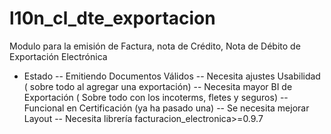 # l10n_cl_dte_exportacion

Modulo para la emisión de Factura, nota de Crédito, Nota de Débito de Exportación Electrónica
- Estado
-- Emitiendo Documentos Válidos
-- Necesita ajustes Usabilidad ( sobre todo al agregar una exportación)
-- Necesita mayor BI de Exportación ( Sobre todo con los incoterms, fletes y seguros)
-- Funcional en Certificación (ya ha pasado una)
-- Se necesita mejorar Layout
-- Necesita librería facturacion_electronica>=0.9.7
